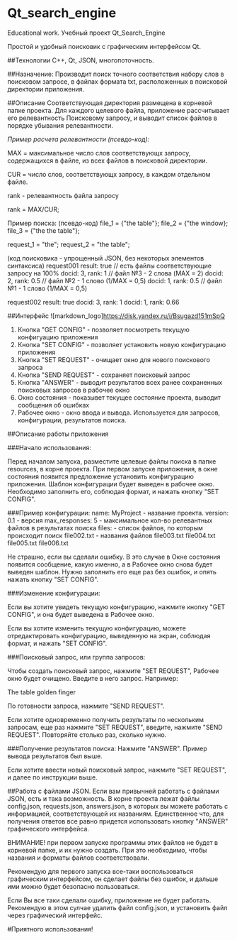 # Qt_search_engine
Educational work.
Учебный проект Qt_Search_Engine

Простой и удобный поисковик с графическим интерфейсом Qt.

##Технологии
C++, Qt, JSON, многопоточность. 

##Назначение:
Производит поиск точного соответствия набору слов в поисковом
 запросе, в файлах формата txt, расположенных в поисковой 
директории приложения.

##Описание
Соответствующая директория размещена в корневой папке проекта.
Для каждого целевого файла, приложение рассчитывает его 
релевантность Поисковому запросу, и выводит список файлов
в порядке убывания релевантности. 

*Пример расчета релевантности (псевдо-код):*

MAX = максимальное число слов соответствующх запросу, 
содержащихся в файле, из всех файлов в поисковой директории.

CUR = число слов, соответствующх запросу, 
в каждом отдельном файле.

rank - релевантность файла запросу

rank = MAX/CUR;

Пример поиска:
(псевдо-код)
file_1 = {"the table"};
file_2 = {"the window};
file_3 = {"the the table"};

request_1 = "the";
request_2 = "the table";

(код поисковика - упрощенный JSON, без некоторых элементов синтаксиса)
request001
result: true         // есть файлы соответствующие запросу на 100%
docid: 3, rank: 1    // файл №3 - 2 слова (MAX = 2)
docid: 2, rank: 0.5  // файл №2 - 1 слово (1/MAX = 0,5)
docid: 1, rank: 0.5  // файл №1 - 1 слово (1/MAX = 0,5)

request002
result: true
docid: 3, rank: 1
docid: 1, rank: 0.66

##Интерфейс
![markdown_logo]https://disk.yandex.ru/i/Bsugazd151mSpQ
1. Кнопка "GET CONFIG" - позволяет посмотреть текущую конфигуацию приложения
2. Кнопка "SET CONFIG" - позволяет установить новую конфигурацию приложения
3. Кнопка "SET REQUEST" - очищает окно для нового поискового запроса 
4. Кнопка "SEND REQUEST" - сохраняет поисковый запрос
5. Кнопка "ANSWER" - выводит результатов всех ранее сохраненных поисковых запросов в 
рабочее окно
6. Окно состояния - показывет текущее состояние проекта, выводит сообщения об ошибках
7. Рабочее окно - окно ввода и вывода. 
Используется для запросов, конфигурации, результатов поиска.

##Описание работы приложения

###Начало использования:

Перед началом запуска, разместите целевые файлы поиска в папке resources, в корне проекта.
При первом запуске приложения, в окне состояния появится предложение установить конфигурацию приложения.
Шаблон конфигурации будет выведен в рабочее окно. Необходимо заполнить его, 
соблюдая формат, и нажать кнопку "SET CONFIG".

###Пример конфигурации:
name: MyProject              - название проекта. 
version: 0.1                 - версия
max_responses: 5             - максимальное кол-во релевантных файлов в результатах поиска
files:                       - список файлов, по которым происходит поиск
file002.txt                  - названия файлов
file003.txt
file004.txt
file005.txt
file006.txt

Не страшно, если вы сделали ошибку. В это случае в Окне состояния появится сообщение, 
какую именно, а в Рабочее окно снова будет выведен шаблон. 
Нужно заполнить его еще раз без ошибок, и опять нажать кнопку "SET CONFIG".


###Изменение конфигурации:

Если вы хотите увидеть текущую конфигурацию, нажмите кнопку "GET CONFIG", 
и она будет выведена в Рабочее окно.

Если вы хотите изменить текущую конфигурацию, можете отредактировать
конфигурацию, выведенную на экран, соблюдая формат, и нажать "SET CONFIG".

###Поисковый запрос, или группа запросов:

Чтобы создать поисковый запрос, нажмите "SET REQUEST", Рабочее окно будет очищено.
Введите в него запрос. Например:

The table golden finger

По готовности запроса, нажмите "SEND REQUEST".

Если хотите одновременно получить результаты по нескольким запросам, 
еще раз нажмите "SET REQUEST", введите, нажмите "SEND REQUEST".
Повторяйте столько раз, сколько нужно.

###Получение результатов поиска:
Нажмите "ANSWER". Пример вывода результатов был выше.

Если хотите ввести новый поисковый запрос, 
нажмите "SET REQUEST", и далее по инструкции выше.


##Работа с файлами JSON.
Если вам привычней работать с файлами JSON, есть и така возможность.
В корне проекта лежат файлы config.json, requests.json, answers.json,
в которых вы можете работать с информацией, соответствующей их названиям.
Единственное что, для получения ответов все равно придется использовать кнопку
"ANSWER" графического интерфейса.

ВНИМАНИЕ! при первом запуске программы этих файлов не будет
 в корневой папке, и их нужно создать. При это необходимо,
 чтобы названия и форматы файлов соответствовали.

Рекомендую для первого запуска все-таки воспользоваться графическим интерфейсом, 
он сделает файлы без ошибок, и дальше ими можно будет безопасно пользоваться.

Если Вы все таки сделали ошибку, приложение не будет работать.
Рекомендую в этом сулчае удалить файл config.json, 
и установить файл через графический интерфейс.

#Приятного использования!
 
